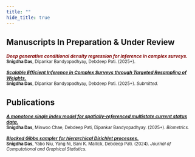 ```yaml
---
title: ""
hide_title: true
---
```


<link rel="stylesheet" href="https://cdn.jsdelivr.net/gh/jpswalsh/academicons@1/css/academicons.min.css">

## Manuscripts In Preparation & Under Review

<span style="font-size: 0.86em; font-weight: bold; color: #800000;"> *Deep generative conditional density regression for inference in complex surveys.* </span>  
<span style="font-size: 0.8em;"> **Snigdha Das**, Dipankar Bandyopadhyay, Debdeep Pati. (2025+).</span>

<span style="font-size: 0.86em; font-weight: bold;">*[Scalable Efficient Inference in Complex Surveys through Targeted Resampling of Weights.](https://arxiv.org/abs/2404.13822)* &nbsp; [<i class="ai ai-arxiv ai"></i>](https://arxiv.org/abs/2504.11636) &nbsp; [<i class="fab fa-github"></i>](https://github.com/das-snigdha/S-WLB) </span>     
<span style="font-size: 0.8em;">**Snigdha Das**, Dipankar Bandyopadhyay, Debdeep Pati. (2025+). *Submitted.*</span>




## Publications

<span style="font-size: 0.86em; font-weight: bold;">*[A monotone single index model for spatially-referenced multistate current status data.](https://doi.org/10.1093/biomtc/ujaf105)* &nbsp;  [<i class="fa-solid fa-book"></i>](https://doi.org/10.1093/biomtc/ujaf105) &nbsp;  [<i class="ai ai-arxiv ai"></i>](https://arxiv.org/abs/2507.09057) &nbsp; [<i class="fab fa-github"></i>](https://github.com/das-snigdha/BayesSPMSM) </span>     
<span style="font-size: 0.8em;">**Snigdha Das**, Minwoo Chae, Debdeep Pati, Dipankar Bandyopadhyay. (2025+). *Biometrics.*</span>

<span style="font-size: 0.86em; font-weight: bold;">*[Blocked Gibbs sampler for hierarchical Dirichlet processes.](https://doi.org/10.1080/10618600.2024.2388543)* &nbsp; [<i class="fa-solid fa-book"></i>](https://doi.org/10.1080/10618600.2024.2388543) &nbsp;  [<i class="ai ai-arxiv ai"></i>](https://arxiv.org/abs/2304.09945) &nbsp; [<i class="fab fa-github"></i>](https://github.com/das-snigdha/blockedHDP) </span>     
<span style="font-size: 0.8em;">**Snigdha Das**, Yabo Niu, Yang Ni, Bani K. Mallick, Debdeep Pati. (2024). *Journal of Computational and Graphical Statistics.*</span>


